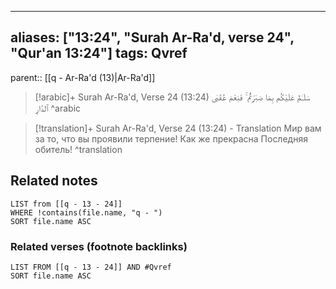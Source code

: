 
---
aliases: ["13:24", "Surah Ar-Ra'd, verse 24", "Qur'an 13:24"]
tags: Qvref
---

parent:: [[q - Ar-Ra'd (13)|Ar-Ra'd]]

> [!arabic]+ Surah Ar-Ra'd, Verse 24 (13:24)
> <span class="quran-arabic">سَلَـٰمٌ عَلَيْكُم بِمَا صَبَرْتُمْ ۚ فَنِعْمَ عُقْبَى ٱلدَّارِ</span>
^arabic

> [!translation]+ Surah Ar-Ra'd, Verse 24 (13:24) - Translation
> Мир вам за то, что вы проявили терпение! Как же прекрасна Последняя обитель!
^translation



## Related notes
```dataview
LIST from [[q - 13 - 24]]
WHERE !contains(file.name, "q - ")
SORT file.name ASC
```

### Related verses (footnote backlinks)
```dataview
LIST FROM [[q - 13 - 24]] AND #Qvref
SORT file.name ASC
```

